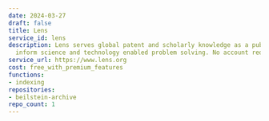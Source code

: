 ```yaml
---
date: 2024-03-27
draft: false
title: Lens
service_id: lens
description: Lens serves global patent and scholarly knowledge as a public good to
  inform science and technology enabled problem solving. No account required.
service_url: https://www.lens.org
cost: free_with_premium_features
functions:
- indexing
repositories:
- beilstein-archive
repo_count: 1
---
```



